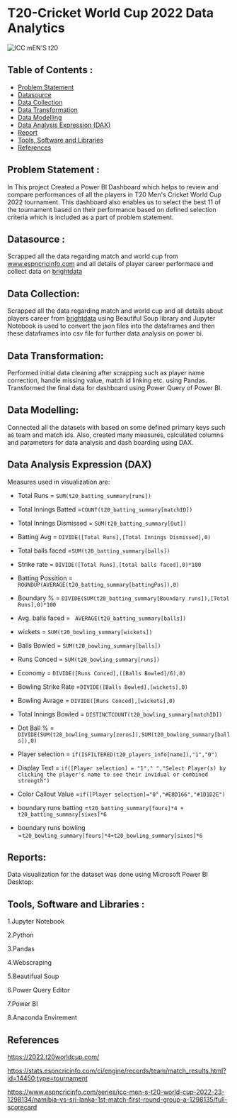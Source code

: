 # T20-Cricket World Cup 2022 Data Analytics
![ICC mEN'S t20](https://user-images.githubusercontent.com/118357991/226156747-e978c29f-7dde-40e1-b47f-dc45255cc5af.png)

## Table of Contents :

- [Problem Statement](https://github.com/yogeshkasar778/PowerBI_Project-ICCMen-s_T20_Cricket_World_Cup_2022_data_analytics#problem-statement-)
- [Datasource](https://github.com/yogeshkasar778/PowerBI_Project-ICCMen-s_T20_Cricket_World_Cup_2022_data_analytics#datasource-)
- [Data Collection](https://github.com/yogeshkasar778/PowerBI_Project-ICCMen-s_T20_Cricket_World_Cup_2022_data_analytics#data-collection)
- [Data Transformation](https://github.com/yogeshkasar778/PowerBI_Project-ICCMen-s_T20_Cricket_World_Cup_2022_data_analytics#data-transformation)
- [Data Modelling](https://github.com/yogeshkasar778/PowerBI_Project-ICCMen-s_T20_Cricket_World_Cup_2022_data_analytics#data-modelling)
- [Data Analysis Expression (DAX)](https://github.com/yogeshkasar778/PowerBI_Project-ICCMen-s_T20_Cricket_World_Cup_2022_data_analytics#data-analysis-expression-dax)
- [Report](https://github.com/yogeshkasar778/PowerBI_Project-ICCMen-s_T20_Cricket_World_Cup_2022_data_analytics#dashboard)
- [Tools, Software and Libraries](https://github.com/yogeshkasar778/PowerBI_Project-ICCMen-s_T20_Cricket_World_Cup_2022_data_analytics#tools-software-and-libraries-)
- [References](https://github.com/yogeshkasar778/PowerBI_Project-ICCMen-s_T20_Cricket_World_Cup_2022_data_analytics#references)

## Problem Statement :

In This project Created a Power BI Dashboard which helps to review and compare performances of all the players in T20 Men's Cricket World Cup 2022 tournament. This dashboard also enables us to select the best 11 of the tournament based on their performance based on defined selection criteria which is included as a part of problem statement.

## Datasource :

Scrapped all the data regarding match and world cup from www.espncricinfo.com and all details of player career performace and collect data on [brightdata](https://brightdata.com/)

## Data Collection:
Scrapped all the data regarding match and world cup and all details about players career from [brightdata](https://brightdata.com/) using Beautiful Soup library and Jupyter Notebook is used to convert the json files into the dataframes and then these dataframes into csv file for further data analysis on power bi.

## Data Transformation:
Performed initial data cleaning after scrapping such as player name correction, handle missing value, match id linking etc. using Pandas. Transformed the final data for dashboard using Power Query of Power BI.

## Data Modelling:
Connected all the datasets with based on some defined primary keys such as team and match ids. Also, created many measures, calculated columns and parameters for data analysis and dash boarding using DAX.

## Data Analysis Expression (DAX)
Measures used in visualization are:

- Total Runs = `SUM(t20_batting_summary[runs])`

- Total Innings Batted =`COUNT(t20_batting_summary[matchID])`

- Total Innings Dismissed = `SUM(t20_batting_summary[Out])`

- Batting Avg = `DIVIDE([Total Runs],[Total Innings Dismissed],0)`

- Total balls faced =`SUM(t20_batting_summary[balls])`

- Strike rate = `DIVIDE([Total Runs],[total balls faced],0)*100`

- Batting Possition = `ROUNDUP(AVERAGE(t20_batting_summary[battingPos]),0)`

- Boundary % = `DIVIDE(SUM(t20_batting_summary[Boundary runs]),[Total Runs],0)*100`

- Avg. balls faced = ` AVERAGE(t20_batting_summary[balls])`

- wickets = `SUM(t20_bowling_summary[wickets])`

- Balls Bowled = `SUM(t20_bowling_summary[balls])`

- Runs Conced = `SUM(t20_bowling_summary[runs])`

- Economy = `DIVIDE([Runs Conced],([Balls Bowled]/6),0)`

- Bowling Strike Rate =`DIVIDE([Balls Bowled],[wickets],0)`

- Bowling Avrage = `DIVIDE([Runs Conced],[wickets],0)`

- Total Innings Bowled = `DISTINCTCOUNT(t20_bowling_summary[matchID])`

- Dot Ball % =` DIVIDE(SUM(t20_bowling_summary[zeros]),SUM(t20_bowling_summary[balls]),0)`

- Player selection = `if(ISFILTERED(t20_players_info[name]),"1","0")`

- Display Text = `if([Player selection] = "1"," ","Select Player(s) by clicking the player's name to see their invidual or combined strength")`

- Color Callout Value =`if([Player selection]="0","#E8D166","#1D1D2E")`

- boundary runs batting =`t20_batting_summary[fours]*4 + t20_batting_summary[sixes]*6`

- boundary runs bowling =`t20_bowling_summary[fours]*4+t20_bowling_summary[sixes]*6`

## Reports:
Data visualization for the dataset was done using Microsoft Power BI Desktop:

## Tools, Software and Libraries :

1.Jupyter Notebook

2.Python

3.Pandas

4.Webscraping

5.Beautifual Soup

6.Power Query Editor

7.Power BI

8.Anaconda Envirement

## References

https://2022.t20worldcup.com/

https://stats.espncricinfo.com/ci/engine/records/team/match_results.html?id=14450;type=tournament

https://www.espncricinfo.com/series/icc-men-s-t20-world-cup-2022-23-1298134/namibia-vs-sri-lanka-1st-match-first-round-group-a-1298135/full-scorecard

